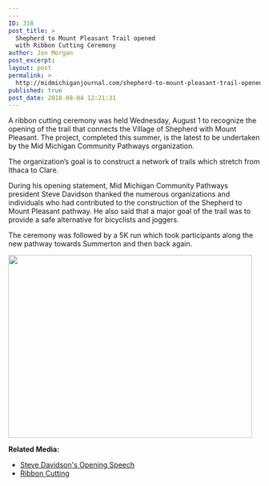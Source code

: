 ```yaml
---
---
ID: 318
post_title: >
  Shepherd to Mount Pleasant Trail opened
  with Ribbon Cutting Ceremony
author: Jon Morgan
post_excerpt:
layout: post
permalink: >
  http://midmichiganjournal.com/shepherd-to-mount-pleasant-trail-opened-with-ribbon-cutting-ceremony
published: true
post_date: 2018-08-04 12:21:31
---
```

A ribbon cutting ceremony was held Wednesday, August 1 to recognize the opening of the trail that connects the Village of Shepherd with Mount Pleasant. The project, completed this summer, is the latest to be undertaken by the Mid Michigan Community Pathways organization.

The organization’s goal is to construct a network of trails which stretch from Ithaca to Clare.

During his opening statement, Mid Michigan Community Pathways president Steve Davidson thanked the numerous organizations and individuals who had contributed to the construction of the Shepherd to Mount Pleasant pathway. He also said that a major goal of the trail was to provide a safe alternative for bicyclists and joggers.

The ceremony was followed by a 5K run which took participants along the new pathway towards Summerton and then back again.

<a href="http://midmichiganjournal.com/?attachment_id=329" rel="attachment wp-att-329"><img class="alignnone size-medium wp-image-329" src="http://midmichiganjournal.com/wp-content/uploads/2018/08/100_6345-487x365.jpg" alt="" width="487" height="365"></a>

<strong>Related Media:</strong>
<ul>
 	<li><a href="http://midmichiganjournal.com/?attachment_id=320">Steve Davidson's Opening Speech</a></li>
 	<li><a href="http://midmichiganjournal.com/?attachment_id=321">Ribbon Cutting</a></li>
</ul>